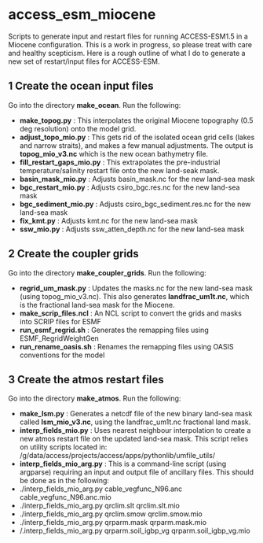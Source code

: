 # access_esm_miocene
Scripts to generate input and restart files for running ACCESS-ESM1.5 in a Miocene configuration. This is a work in progress, so please treat with care and healthy scepticism. Here is a rough outline of what I do to generate a new set of restart/input files for ACCESS-ESM.

## 1 Create the ocean input files

Go into the directory **make_ocean**. Run the following:

- **make_topog.py** : This interpolates the original Miocene topography (0.5 deg resolution) onto the model grid.
- **adjust_topo_mio.py** : This gets rid of the isolated ocean grid cells (lakes and narrow straits), and makes a few manual adjustments. The output is **topog_mio_v3.nc** which is the new ocean bathymetry file.
- **fill_restart_gaps_mio.py** : This extrapolates the pre-industrial temperature/salinity restart file onto the new land-seak mask.
- **basin_mask_mio.py** : Adjusts basin_mask.nc for the new land-sea mask
- **bgc_restart_mio.py** : Adjusts csiro_bgc.res.nc for the new land-sea mask
- **bgc_sediment_mio.py** : Adjusts csiro_bgc_sediment.res.nc for the new land-sea mask
- **fix_kmt.py** : Adjusts kmt.nc for the new land-sea mask
- **ssw_mio.py** : Adjusts ssw_atten_depth.nc for the new land-sea mask

## 2 Create the coupler grids

Go into the directory **make_coupler_grids**. Run the following:

- **regrid_um_mask.py** : Updates the masks.nc for the new land-sea mask (using topog_mio_v3.nc). This also generates **landfrac_um1t.nc**, which is the fractional land-sea mask for the Miocene.
- **make_scrip_files.ncl** : An NCL script to convert the grids and masks into SCRIP files for ESMF
- **run_esmf_regrid.sh** : Generates the remapping files using ESMF_RegridWeightGen
- **run_rename_oasis.sh** : Renames the remapping files using OASIS conventions for the model

## 3 Create the atmos restart files

Go into the directory **make_atmos**. Run the following:

- **make_lsm.py** : Generates a netcdf file of the new binary land-sea mask called **lsm_mio_v3.nc**, using the landfrac_um1t.nc fractional land mask.
- **interp_fields_mio.py** : Uses nearest neighbour interpolation to create a new atmos restart file on the updated land-sea mask. This script relies on utility scripts located in:
/g/data/access/projects/access/apps/pythonlib/umfile_utils/
- **interp_fields_mio_arg.py** : This is a command-line script (using argparse) requiring an input and output file of ancillary files. This should be done as in the following:
- ./interp_fields_mio_arg.py cable_vegfunc_N96.anc cable_vegfunc_N96.anc.mio
- ./interp_fields_mio_arg.py qrclim.slt qrclim.slt.mio
- ./interp_fields_mio_arg.py qrclim.smow qrclim.smow.mio
- ./interp_fields_mio_arg.py qrparm.mask qrparm.mask.mio
- /.interp_fields_mio_arg.py qrparm.soil_igbp_vg qrparm.soil_igbp_vg.mio
